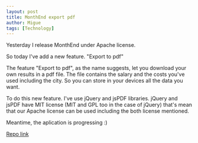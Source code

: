 ```yaml
---
layout: post
title: MonthEnd export pdf
author: Migue
tags: [Technology]
---
```

Yesterday I release MonthEnd under Apache license.

So today I've add a new feature. "Export to pdf"

The feature "Export to pdf", as the name suggests, let you download your own results in a pdf file. The file contains the salary and the costs you've used including the city. So you can store in your devices all the data you want.

To do this new feature. I've use jQuery and jsPDF libraries. jQuery and jsPDF have MIT license (MIT and GPL too in the case of jQuery) that's mean that our Apache license can be used including the both license mentioned.


Meantime, the aplication is progressing :)



[Repo link](https://github.com/MAInformatico/MonthEnd)
 